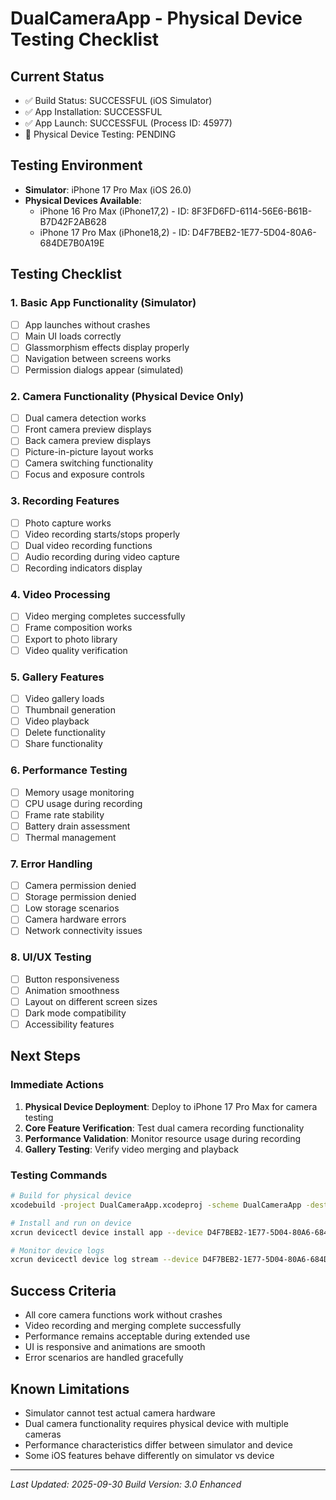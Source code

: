 # DualCameraApp - Physical Device Testing Checklist

## Current Status
- ✅ Build Status: SUCCESSFUL (iOS Simulator)
- ✅ App Installation: SUCCESSFUL
- ✅ App Launch: SUCCESSFUL (Process ID: 45977)
- 🔄 Physical Device Testing: PENDING

## Testing Environment
- **Simulator**: iPhone 17 Pro Max (iOS 26.0)
- **Physical Devices Available**:
  - iPhone 16 Pro Max (iPhone17,2) - ID: 8F3FD6FD-6114-56E6-B61B-B7D42F2AB628
  - iPhone 17 Pro Max (iPhone18,2) - ID: D4F7BEB2-1E77-5D04-80A6-684DE7B0A19E

## Testing Checklist

### 1. Basic App Functionality (Simulator)
- [ ] App launches without crashes
- [ ] Main UI loads correctly
- [ ] Glassmorphism effects display properly
- [ ] Navigation between screens works
- [ ] Permission dialogs appear (simulated)

### 2. Camera Functionality (Physical Device Only)
- [ ] Dual camera detection works
- [ ] Front camera preview displays
- [ ] Back camera preview displays
- [ ] Picture-in-picture layout works
- [ ] Camera switching functionality
- [ ] Focus and exposure controls

### 3. Recording Features
- [ ] Photo capture works
- [ ] Video recording starts/stops properly
- [ ] Dual video recording functions
- [ ] Audio recording during video capture
- [ ] Recording indicators display

### 4. Video Processing
- [ ] Video merging completes successfully
- [ ] Frame composition works
- [ ] Export to photo library
- [ ] Video quality verification

### 5. Gallery Features
- [ ] Video gallery loads
- [ ] Thumbnail generation
- [ ] Video playback
- [ ] Delete functionality
- [ ] Share functionality

### 6. Performance Testing
- [ ] Memory usage monitoring
- [ ] CPU usage during recording
- [ ] Frame rate stability
- [ ] Battery drain assessment
- [ ] Thermal management

### 7. Error Handling
- [ ] Camera permission denied
- [ ] Storage permission denied
- [ ] Low storage scenarios
- [ ] Camera hardware errors
- [ ] Network connectivity issues

### 8. UI/UX Testing
- [ ] Button responsiveness
- [ ] Animation smoothness
- [ ] Layout on different screen sizes
- [ ] Dark mode compatibility
- [ ] Accessibility features

## Next Steps

### Immediate Actions
1. **Physical Device Deployment**: Deploy to iPhone 17 Pro Max for camera testing
2. **Core Feature Verification**: Test dual camera recording functionality
3. **Performance Validation**: Monitor resource usage during recording
4. **Gallery Testing**: Verify video merging and playback

### Testing Commands
```bash
# Build for physical device
xcodebuild -project DualCameraApp.xcodeproj -scheme DualCameraApp -destination "platform=iOS,id=D4F7BEB2-1E77-5D04-80A6-684DE7B0A19E" build

# Install and run on device
xcrun devicectl device install app --device D4F7BEB2-1E77-5D04-80A6-684DE7B0A19E /path/to/app.ipa

# Monitor device logs
xcrun devicectl device log stream --device D4F7BEB2-1E77-5D04-80A6-684DE7B0A19E
```

## Success Criteria
- All core camera functions work without crashes
- Video recording and merging complete successfully
- Performance remains acceptable during extended use
- UI is responsive and animations are smooth
- Error scenarios are handled gracefully

## Known Limitations
- Simulator cannot test actual camera hardware
- Dual camera functionality requires physical device with multiple cameras
- Performance characteristics differ between simulator and device
- Some iOS features behave differently on simulator vs device

---
*Last Updated: 2025-09-30*
*Build Version: 3.0 Enhanced*